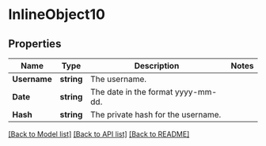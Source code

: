 # InlineObject10

## Properties

Name | Type | Description | Notes
------------ | ------------- | ------------- | -------------
**Username** | **string** | The username. | 
**Date** | **string** | The date in the format yyyy-mm-dd. | 
**Hash** | **string** | The private hash for the username. | 

[[Back to Model list]](../README.md#documentation-for-models) [[Back to API list]](../README.md#documentation-for-api-endpoints) [[Back to README]](../README.md)


